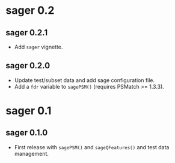 # sager 0.2

## sager 0.2.1

- Add `sager` vignette.

## sager 0.2.0

- Update test/subset data and add sage configuration file.
- Add a `fdr` variable to `sagePSM()` (requires PSMatch >= 1.3.3).

# sager 0.1

## sager 0.1.0

- First release with `sagePSM()` and `sageQFeatures()` and test data
  management.
